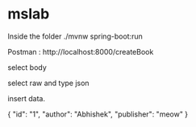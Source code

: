 # mslab

Inside the folder
./mvnw spring-boot:run

Postman : http://localhost:8000/createBook


select body


select raw and type json


insert data.



{
  "id": "1",
  "author": "Abhishek",
  "publisher": "meow"
}
